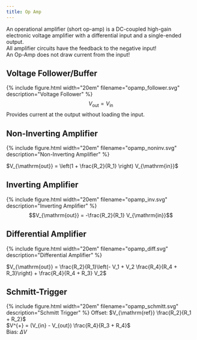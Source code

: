 ```yaml
---
title: Op Amp
---
```


<div class="definition">
An operational amplifier (short op-amp) is a DC-coupled high-gain electronic voltage amplifier with a differential input and a single-ended output.
</div>
All amplifier circuits have the feedback to the negative input! <br>
An Op-Amp does not draw current from the input!


## Voltage Follower/Buffer
{% include figure.html width="20em" filename="opamp_follower.svg" description="Voltage Follower" %}
$$V_{\mathrm{out}} = V_{\mathrm{in}}$$
Provides current at the output without loading the input.



## Non-Inverting Amplifier
{% include figure.html width="20em" filename="opamp_noninv.svg" description="Non-Inverting Amplifier" %}


$V_{\mathrm{out}} = \left(1 + \frac{R_2}{R_1} \right) V_{\mathrm{in}}$

## Inverting Amplifier
{% include figure.html width="20em" filename="opamp_inv.svg" description="Inverting Amplifier" %}
$$V_{\mathrm{out}} = -\frac{R_2}{R_1} V_{\mathrm{in}}$$



## Differential Amplifier
{% include figure.html width="20em" filename="opamp_diff.svg" description="Differential Amplifier" %}

$V_{\mathrm{out}} = \frac{R_2}{R_1}\left(- V_1 + V_2 \frac{R_4}{R_4 + R_3}\right) + \frac{R_4}{R_4 + R_3} V_2$


## Schmitt-Trigger
{% include figure.html width="20em" filename="opamp_schmitt.svg" description="Schmitt Trigger" %}
Offset: $V_{\mathrm{ref}} \frac{R_2}{R_1 + R_2}$<br>
$V^{+} = (V_{in} - V_{out}) \frac{R_4}{R_3 + R_4}$<br>
Bias: $\Delta V$
